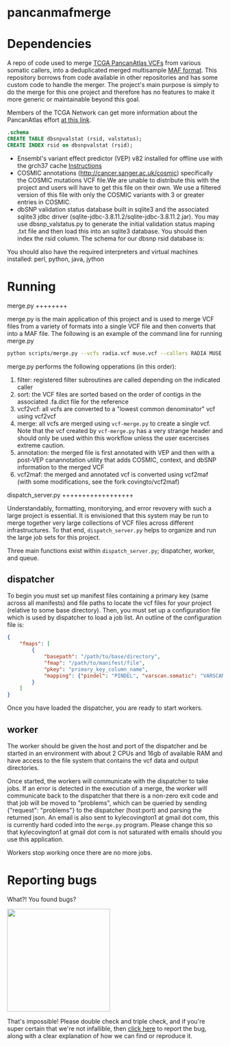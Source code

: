 # pancanmafmerge

Dependencies
============
A repo of code used to merge [TCGA PancanAtlas VCFs](https://wiki.nci.nih.gov/x/2gcYAw) from various somatic callers, into a deduplicated merged multisample [MAF format](https://wiki.nci.nih.gov/x/eJaPAQ). This repository borrows from code available in other repositories and has some custom code to handle the merger. The project's main purpose is simply to do the merge for this one project and therefore has no features to make it more generic or maintainable beyond this goal.

Members of the TCGA Network can get more information about the PancanAtlas effort [at this link](https://wiki.nci.nih.gov/display/TCGAM/PanCancerAtlas).


```sql
.schema                              
CREATE TABLE dbsnpvalstat (rsid, valstatus); 
CREATE INDEX rsid on dbsnpvalstat (rsid);    
```

- Ensembl's variant effect predictor (VEP) v82 installed for offline use with the grch37 cache [Instructions](https://gist.github.com/ckandoth/9d6ad6a7fd3b058e5bc98a1ce884641a)
- COSMIC annotations (http://cancer.sanger.ac.uk/cosmic) specifically the COSMIC mutations VCF file.We are unable to distribute this with the project and users will have to get this file on their own.  We use a filtered version of this file with only the COSMIC variants with 3 or greater entries in COSMIC.
- dbSNP validation status database built in sqlite3 and the associated sqlite3 jdbc driver (sqlite-jdbc-3.8.11.2/sqlite-jdbc-3.8.11.2.jar). You may use dbsnp_valstatus.py to generate the initial validation status maping .txt file and then load this into an sqlite3 database. You should then index the rsid column. The schema for our dbsnp rsid database is:

You should also have the required interpreters and virtual machines installed:
perl, python, java, jython

Running
=======

merge.py
++++++++

merge.py is the main application of this project and is used to merge VCF files from a variety of formats into a single VCF file and then converts that into a MAF file.  The following is an example of the command line for running merge.py

```bash
python scripts/merge.py --vcfs radia.vcf muse.vcf --callers RADIA MUSE --tmpdir tmp merged.vcf
```

merge.py performs the following opperations (in this order):

1. filter: registered filter subroutines are called depending on the indicated caller
2. sort: the VCF files are sorted based on the order of contigs in the associated .fa.dict file for the reference
3. vcf2vcf: all vcfs are converted to a "lowest common denominator" vcf using vcf2vcf
4. merge: all vcfs are merged using `vcf-merge.py` to create a single vcf.  Note that the vcf created by `vcf-merge.py` has a very strange header and should only be used within this workflow unless the user excercises extreme caution.
5. annotation: the merged file is first annotated with VEP and then with a post-VEP canannotation utility that adds COSMIC, context, and dbSNP information to the merged VCF
6. vcf2maf: the merged and annotated vcf is converted using vcf2maf (with some modifications, see the fork covingto/vcf2maf)

dispatch_server.py
++++++++++++++++++

Understandably, formatting, monitorying, and error revovery with such a large project is essential.  It is envisioned that this system may be run to merge together very large collections of VCF files across different infrastructures.  To that end, `dispatch_server.py` helps to organize and run the large job sets for this project.

Three main functions exist within `dispatch_server.py`; dispatcher, worker, and queue.

dispatcher
----------

To begin you must set up manifest files containing a primary key (same across all manifests) and file paths to locate the vcf files for your project (relative to some base directory).  Then, you must set up a configuration file which is used by dispatcher to load a job list.  An outline of the configuration file is:

```json
{
    "fmaps": [
        {
            "basepath": "/path/to/base/directory",
            "fmap": "/path/to/manifest/file",
            "pkey": "primary_key_column_name",
            "mapping": {"pindel": "PINDEL", "varscan.somatic": "VARSCANS"}
        }
    ]
}
```

Once you have loaded the dispatcher, you are ready to start workers.

worker
------

The worker should be given the host and port of the dispatcher and be started in an environment with about 2 CPUs and 16gb of available RAM and have access to the file system that contains the vcf data and output directories.

Once started, the workers will communicate with the dispatcher to take jobs.  If an error is detected in the execution of a merge, the worker will communicate back to the dispatcher that there is a non-zero exit code and that job will be moved to "problems", which can be queried by sending {"request": "problems"} to the dispatcher (host:port) and parsing the returned json.  An email is also sent to kylecovington1 at gmail dot com, this is currently hard coded into the `merge.py` program.  Please change this so that kylecovington1 at gmail dot com is not saturated with emails should you use this application.

Workers stop working once there are no more jobs.

Reporting bugs
==============

What?! You found bugs?

<img src="http://i.giphy.com/ph6ewybUlGbW8.gif" width="240">

That's impossible! Please double check and triple check, and if you're super certain that we're not infallible, then [click here](https://github.com/covingto/pancanmafmerge/issues) to report the bug, along with a clear explanation of how we can find or reproduce it.

